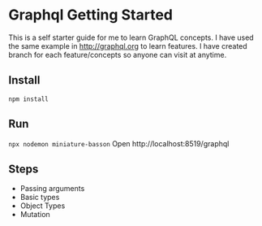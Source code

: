 # Graphql Getting Started
This is a self starter guide for me to learn GraphQL concepts. I have used the same example in http://graphql.org to learn features. I have created branch for each feature/concepts so anyone can visit at anytime.

## Install
`npm install`

## Run 
`npx nodemon miniature-basson`
Open http://localhost:8519/graphql

## Steps
* Passing arguments
* Basic types
* Object Types
* Mutation



